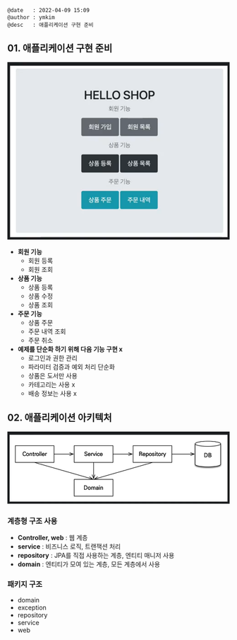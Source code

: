 ```
@date   : 2022-04-09 15:09
@author : ymkim
@desc   : 애플리케이션 구현 준비
```

## 01. 애플리케이션 구현 준비

![application](./images/2022_04_09_application.PNG)

- **회원 기능**
  - 회원 등록
  - 회원 조회
- **상품 기능**
  - 상품 등록
  - 상품 수정
  - 상품 조회
- **주문 기능**
  - 상품 주문
  - 주문 내역 조회
  - 주문 취소
- **예제를 단순화 하기 위해 다음 기능 구현 x**
  - 로그인과 권한 관리
  - 파라미터 검증과 예외 처리 단순화
  - 상품은 도서만 사용
  - 카테고리는 사용 x
  - 배송 정보는 사용 x

## 02. 애플리케이션 아키텍처

![app_arci](./images/2022_04_09_app_arci.PNG)

### 계층형 구조 사용

- **Controller, web** : 웹 계층
- **service** : 비즈니스 로직, 트랜잭션 처리
- **repository** : JPA를 직접 사용하는 계층, 엔티티 매니저 사용
- **domain** : 엔티티가 모여 있는 계층, 모든 계층에서 사용

### 패키지 구조

- domain
- exception
- repository
- service
- web


